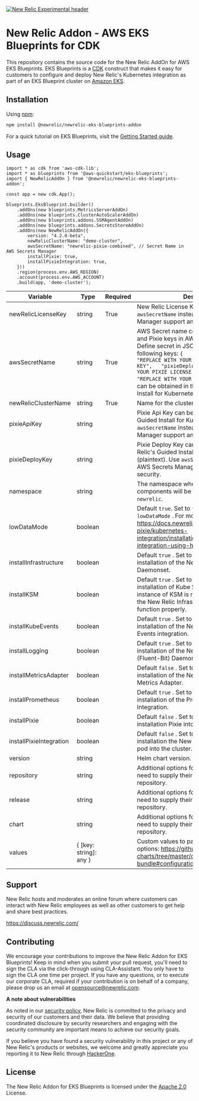 [![New Relic Experimental header](https://github.com/newrelic/opensource-website/raw/master/src/images/categories/Experimental.png)](https://opensource.newrelic.com/oss-category/#new-relic-experimental)

# New Relic Addon - AWS EKS Blueprints for CDK

This repository contains the source code for the New Relic AddOn for AWS EKS Blueprints. EKS Blueprints is a [CDK](https://aws.amazon.com/cdk/) construct that makes it easy for customers to configure and deploy New Relic's Kubernetes integration as part of an EKS Blueprint cluster on [Amazon EKS](https://aws.amazon.com/eks/).

## Installation

Using [npm](https://npmjs.org):

```bash
npm install @newrelic/newrelic-eks-blueprints-addon
```

For a quick tutorial on EKS Blueprints, visit the [Getting Started guide](https://aws-quickstart.github.io/cdk-eks-blueprints/getting-started/).

## Usage

```
import * as cdk from 'aws-cdk-lib';
import * as blueprints from '@aws-quickstart/eks-blueprints';
import { NewRelicAddOn } from '@newrelic/newrelic-eks-blueprints-addon';

const app = new cdk.App();

blueprints.EksBlueprint.builder()
    .addOns(new blueprints.MetricsServerAddOn)
    .addOns(new blueprints.ClusterAutoScalerAddOn)
    .addOns(new blueprints.addons.SSMAgentAddOn)
    .addOns(new blueprints.addons.SecretsStoreAddOn)
    .addOns(new NewRelicAddOn({
        version: "4.2.0-beta",
        newRelicClusterName: "demo-cluster",
        awsSecretName: "newrelic-pixie-combined", // Secret Name in AWS Secrets Manager
        installPixie: true,
        installPixieIntegration: true,
    }))
    .region(process.env.AWS_REGION)
    .account(process.env.AWS_ACCOUNT)
    .build(app, 'demo-cluster');
```
| Variable                | Type                   | Required | Description                                                                                                                                                                                                                                                                                                                                                                                        |
|-------------------------|------------------------|----------|----------------------------------------------------------------------------------------------------------------------------------------------------------------------------------------------------------------------------------------------------------------------------------------------------------------------------------------------------------------------------------------------------|
| newRelicLicenseKey      | string                 | True     | New Relic License Key (plain text). Use `awsSecretName` instead for AWS Secrets Manager support and added security.                                                                                                                                                                                                                                                                     |
| awsSecretName           | string                 | True     | AWS Secret name containing the New Relic and Pixie keys in AWS Secrets Manager. Define secret in JSON format with the following keys:  ``` {   "nrLicenseKey": "REPLACE WITH YOUR NEW RELIC LICENSE KEY",   "pixieDeployKey": "REPLACE WITH YOUR PIXIE LICENSE KEY",   "pixieApiKey": "REPLACE WITH YOUR PIXIE API KEY" } ```  Keys can be obtained in the New Relic Guided Install for Kubernetes |
| newRelicClusterName     | string                 | True     | Name for the cluster in the New Relic UI.                                                                                                                                                                                                                                                                                                                                                          |
| pixieApiKey             | string                 |          | Pixie Api Key can be obtained in New Relic's Guided Install for Kubernetes (plaintext).  Use `awsSecretName` instead for AWS Secrets Manager support and added security.                                                                                                                                                                                                                                                                                                              |
| pixieDeployKey          | string                 |          | Pixie Deploy Key can be obtained in New Relic's Guided Install for Kubernetes -  (plaintext).  Use `awsSecretName` instead for AWS Secrets Manager support and added security.                                                                                                                                                                                                                                                                                                          |
| namespace               | string                 |          | The namespace where New Relic components will be installed. Defaults to  `newrelic`.                                                                                                                                                                                                                                                                                                               |
| lowDataMode             | boolean                |          | Default  `true`.  Set to  `false`  to disable  `lowDataMode` .  For more details, visit https://docs.newrelic.com/docs/kubernetes-pixie/kubernetes-integration/installation/install-kubernetes-integration-using-helm/#reducedataingest                                                                                                                                                            |
| installInfrastructure   | boolean                |          | Default  `true` .  Set to  `false`  to disable installation of the New Relic Infrastructure Daemonset.                                                                                                                                                                                                                                                                                             |
| installKSM              | boolean                |          | Default  `true` .  Set to  `false`  to disable installation of Kube State Metrics.  An instance of KSM is required in the cluster for the New Relic Infrastructure Daemonset to function properly.                                                                                                                                                                                                 |
| installKubeEvents       | boolean                |          | Default  `true` .  Set to  `false`  to disable installation of the New Relic Kubernetes Events integration.                                                                                                                                                                                                                                                                                        |
| installLogging          | boolean                |          | Default  `true` .  Set to  `false`  to disable installation of the New Relic Logging (Fluent-Bit) Daemonset.                                                                                                                                                                                                                                                                                       |
| installMetricsAdapter   | boolean                |          | Default  `false` .  Set to  `true`  to enable installation of the New Relic Kubernetes Metrics Adapter.                                                                                                                                                                                                                                                                                            |
| installPrometheus       | boolean                |          | Default  `true` .  Set to  `false`  to disable installation of the Prometheus OpenMetrics Integration.                                                                                                                                                                                                                                                                                             |
| installPixie            | boolean                |          | Default  `false` .  Set to  `true`  to enable installation Pixie into the cluster.                                                                                                                                                                                                                                                                                                                 |
| installPixieIntegration | boolean                |          | Default   `false`  .  Set to   `true`   to enable installation the New Relic <-> Pixie integration pod into the cluster.                                                                                                                                                                                                                                                                           |
| version                 | string                 |          | Helm chart version.                                                                                                                                                                                                                                                                                                                                                                                |
| repository              | string                 |          | Additional options for customers who may need to supply their own private Helm repository.                                                                                                                                                                                                                                                                                                         |
| release                 | string                 |          | Additional options for customers who may need to supply their own private Helm repository.                                                                                                                                                                                                                                                                                                         |
| chart                   | string                 |          | Additional options for customers who may need to supply their own private Helm repository.                                                                                                                                                                                                                                                                                                         |
| values                  | { [key: string]: any } |          | Custom values to pass to the chart. Config options: https://github.com/newrelic/helm-charts/tree/master/charts/nri-bundle#configuration                                                                                                                                                                                                                                                            |

## Support

New Relic hosts and moderates an online forum where customers can interact with New Relic employees as well as other customers to get help and share best practices.

https://discuss.newrelic.com/

## Contributing
We encourage your contributions to improve the New Relic Addon for EKS Blueprints! Keep in mind when you submit your pull request, you'll need to sign the CLA via the click-through using CLA-Assistant. You only have to sign the CLA one time per project.
If you have any questions, or to execute our corporate CLA, required if your contribution is on behalf of a company,  please drop us an email at opensource@newrelic.com.

**A note about vulnerabilities**

As noted in our [security policy](https://github.com/newrelic-experimental/newrelic-ssp-addon/security/policy), New Relic is committed to the privacy and security of our customers and their data. We believe that providing coordinated disclosure by security researchers and engaging with the security community are important means to achieve our security goals.

If you believe you have found a security vulnerability in this project or any of New Relic's products or websites, we welcome and greatly appreciate you reporting it to New Relic through [HackerOne](https://hackerone.com/newrelic).

## License
The New Relic Addon for EKS Blueprints is licensed under the [Apache 2.0](http://apache.org/licenses/LICENSE-2.0.txt) License.
